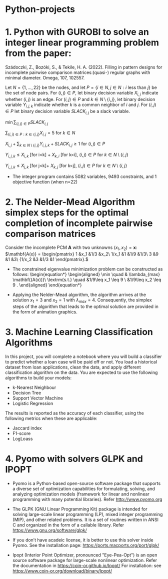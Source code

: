 # Python-projects

# 1. Python with GUROBI to solve an integer linear programming problem  from the paper: 
Szádoczki, Z., Bozóki, S., & Tekile, H. A. (2022). Filling in pattern designs for incomplete pairwise comparison matrices:(quasi-) regular graphs with minimal diameter. Omega, 107, 102557.

Let $N=\{1,\ldots,22\}$ be the nodes, and let $P=\{i \in N,j \in N:i \text{ less than } j\}$ be the set of node pairs. For $(i,j) \in P$, let binary decision variable $X_{i,j}$ indicate whether $(i,j)$ is an edge. For $(i,j) \in P$ and $k \in N \setminus \{i,j\}$, let binary decision variable $Y_{i,j,k}$ indicate whether $k$ is a common neighbor of $i$ and $j$. For $(i,j) \in P$ let binary decision variable $SLACK_{i,j}$ be a slack variable. 

$\min{\sum_{(i,j) \in P}{SLACK_{i,j}}}$

$\sum_{(i,j) \in P: k \in \{i,j\}}{X_{i,j} =5}$ for $k \in N$

 $X_{i,j}+\sum_{k \in N \setminus \{i,j\}}{Y_{i,j,k}} + SLACK_{i,j} \geq 1$ for $(i,j) \in P$
 
 $Y_{i,j,k} \leq X_{i,k}$ [for i<k] + $X_{k,i}$ [for k<i], $(i,j) \in P$ for $k \in N \setminus \{i,j\}$
 
$Y_{i,j,k} \leq X_{j,k}$ [for j<k]+ $X_{k,j}$ [for k<j], $(i,j) \in P$ for  $k \in N \setminus \{i,j\}$


- The integer program contains 5082 variables, 9493 constraints, and 1 objective function (when n=22)


# 2. The Nelder-Mead Algorithm simplex steps for the optimal completion of incomplete pairwise comparison matrices
Consider the incomplete PCM $\mathbf{A}$ with two unknowns $(x_1,x_2)=\mathbf{x}$: 
$\mathbf{A(x)} = 
\begin{pmatrix}
1 &x_1 &1/3 &x_2\\
1/x_1  &1  &1/9 &1/3\\
3 &9 &1 &3\\
{1/x_2 &3 &1/3 &1
\end{pmatrix}.$

- The constrained eigenvalue minimization problem can be constructed as follows: 
\begin{equation*}
\begin{aligned}
\min \quad & \lambda_{max} \mathbf{(A(x))}\\
\textrm{s.t.} \quad &1/9\leq x_1 \leq 9 \\
  &1/9\leq x_2 \leq 9 . 
\end{aligned}
\end{equation*}

- Applying the Nelder-Mead algorithm, the algorithm arrives at the solution $x_1=3$ and $x_2=1$
with $\lambda_{max}=4$. Consequently, the simplex steps of the algorithm that leads to the optimal solution are provided in the form of animation graphics.

# 3.  Machine Learning Classification Algorithms

In this project, you will complete a notebook where you will build a classifier to predict whether a loan case will be paid off or not.
You load a historical dataset from  loan applications, clean the data, and apply different classification algorithm on the data. You are expected to use the following algorithms to build your models:

- k-Nearest Neighbour
- Decision Tree
- Support Vector Machine
- Logistic Regression

The results is reported as the accuracy of each classifier, using the following metrics when these are applicable:

- Jaccard index
- F1-score
- LogLoass


# 4.  Pyomo with solvers GLPK and IPOPT 
- Pyomo is a Python-based open-source software package that supports a diverse set of optimization capabilities for formulating, solving, and analyzing optimization models (framework for linear and nonlinear programming with many potential libraries). Refer http://www.pyomo.org

- The GLPK (GNU Linear Programming Kit) package is intended for solving large-scale linear programming (LP), mixed integer programming (MIP), and other related problems. It is a set of routines written in ANSI C and organized in the form of a callable library. Refer https://www.gnu.org/software/glpk/
- If you don’t have acadeic license, it is better to use this solver inside Pyomo. See the installation page: https://ports.macports.org/port/glpk/

- Ipopt (Interior Point Optimizer, pronounced "Eye-Pea-Opt") is an open source software package for large-scale nonlinear optimization. Refer the documentation in https://coin-or.github.io/Ipopt/
For installation: see https://www.coin-or.org/download/binary/Ipopt/
